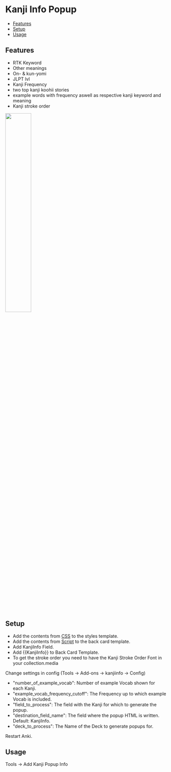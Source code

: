 # Kanji Info Popup

- [Features](#features)
- [Setup](#Setup)
- [Usage](#usage)

## Features

- RTK Keyword
- Other meanings
- On- & kun-yomi
- JLPT lvl
- Kanji Frequency
- two top kanji koohii stories
- example words with frequency aswell as respective kanji keyword and meaning
- Kanji stroke order

<img src="https://github.com/alexander-kohler/kanjiinfo/blob/main/readme_gif.gif?raw=true" width=40%>

## Setup

- Add the contents from [CSS](https://github.com/alexander-kohler/kanjiinfo/blob/main/styles.css) to the styles template.
- Add the contents from [Script](https://github.com/alexander-kohler/kanjiinfo/blob/main/script.html) to the back card template.
- Add KanjiInfo Field.
- Add {{KanjiInfo}} to Back Card Template.
- To get the stroke order you need to have the Kanji Stroke Order Font in your collection.media

Change settings in config (Tools -> Add-ons -> kanjiinfo -> Config)

- "number_of_example_vocab": Number of example Vocab shown for each Kanji.
- "example_vocab_frequency_cutoff": The Frequency up to which example Vocab is included.
- "field_to_process": The field with the Kanji for which to generate the popup.
- "destination_field_name": The field where the popup HTML is written. Default: KanjiInfo.
- "deck_to_process": The Name of the Deck to generate popups for.

Restart Anki.

## Usage

Tools -> Add Kanji Popup Info
